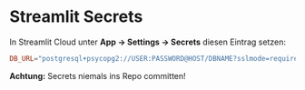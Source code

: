 # Streamlit Secrets

In Streamlit Cloud unter **App → Settings → Secrets** diesen Eintrag setzen:

```toml
DB_URL="postgresql+psycopg2://USER:PASSWORD@HOST/DBNAME?sslmode=require&channel_binding=require"
```

**Achtung:** Secrets niemals ins Repo committen!